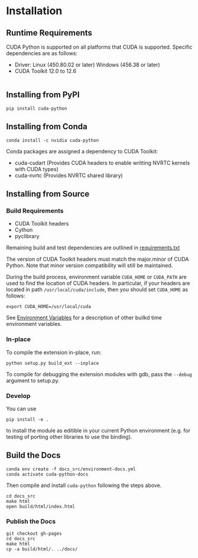 # Installation

## Runtime Requirements

CUDA Python is supported on all platforms that CUDA is supported. Specific
dependencies are as follows:

* Driver: Linux (450.80.02 or later) Windows (456.38 or later)
* CUDA Toolkit 12.0 to 12.6

```{note} Only the NVRTC redistributable component is required from the CUDA Toolkit. [CUDA Toolkit Documentation](https://docs.nvidia.com/cuda/index.html) Installation Guides can be used for guidance. Note that the NVRTC component in the Toolkit can be obtained via PYPI, Conda or Local Installer.
```

## Installing from PyPI

```{code-block} shell
pip install cuda-python
```

## Installing from Conda

```{code-block} shell
conda install -c nvidia cuda-python
```

Conda packages are assigned a dependency to CUDA Toolkit:

* cuda-cudart (Provides CUDA headers to enable writting NVRTC kernels with CUDA types)
* cuda-nvrtc (Provides NVRTC shared library)

## Installing from Source

### Build Requirements

* CUDA Toolkit headers
* Cython
* pyclibrary

Remaining build and test dependencies are outlined in [requirements.txt](https://github.com/NVIDIA/cuda-python/blob/main/requirements.txt)

The version of CUDA Toolkit headers must match the major.minor of CUDA Python. Note that minor version compatibility will still be maintained.

During the build process, environment variable `CUDA_HOME` or `CUDA_PATH` are used to find the location of CUDA headers. In particular, if your headers are located in path `/usr/local/cuda/include`, then you should set `CUDA_HOME` as follows:

```
export CUDA_HOME=/usr/local/cuda
```

See [Environment Variables](environment_variables.md) for a description of other builkd time environment variables.



### In-place

To compile the extension in-place, run:

```{code-block} shell
python setup.py build_ext --inplace
```

To compile for debugging the extension modules with gdb, pass the `--debug`
argument to setup.py.

### Develop

You can use

```{code-block} shell
pip install -e .
```

to install the module as editible in your current Python environment (e.g. for
testing of porting other libraries to use the binding).

## Build the Docs

```{code-block} shell
conda env create -f docs_src/environment-docs.yml
conda activate cuda-python-docs
```
Then compile and install `cuda-python` following the steps above.

```{code-block} shell
cd docs_src
make html
open build/html/index.html
```

### Publish the Docs

```{code-block} shell
git checkout gh-pages
cd docs_src
make html
cp -a build/html/. ../docs/
```
